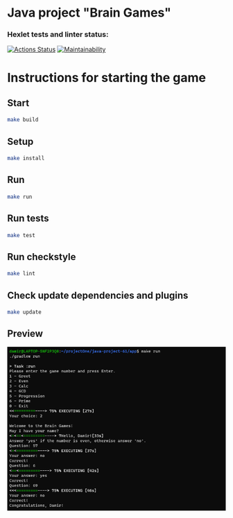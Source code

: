 # Java project "Brain Games"
### Hexlet tests and linter status:
[![Actions Status](https://github.com/damirz95/java-project-61/actions/workflows/hexlet-check.yml/badge.svg)](https://github.com/damirz95/java-project-61/actions)
[![Maintainability](https://api.codeclimate.com/v1/badges/93ceb77f7483f6b3eeeb/maintainability)](https://codeclimate.com/github/damirz95/java-project-61/maintainability)

# Instructions for starting the game
## Start

```bash
make build
```

## Setup

```bash
make install
```

## Run

```bash
make run
```

## Run tests

```bash
make test
```

## Run checkstyle

```bash
make lint
```

## Check update dependencies and plugins

```bash
make update
```

## Preview
![start game](/start-game.png "CrewAI Mind Map")

